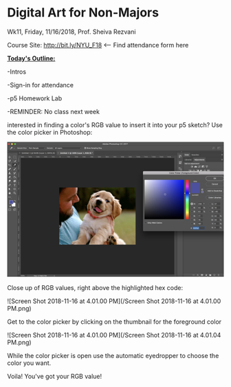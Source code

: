 # Digital Art for Non-Majors

Wk11, Friday, 11/16/2018, Prof. Sheiva Rezvani

Course Site: http://bit.ly/NYU_F18 <-- Find attendance form here



**<u>Today's Outline:</u>**

-Intros

-Sign-in for attendance

-p5 Homework Lab

-REMINDER: No class next week



interested in finding a color's RGB value to insert it into your p5 sketch?  Use the color picker in Photoshop:

![Dog In Photoshop](Week10/dog_in_PS.png)

Close up of RGB values, right above the highlighted hex code:



![Screen Shot 2018-11-16 at 4.01.00 PM](/Screen Shot 2018-11-16 at 4.01.00 PM.png)

Get to the color picker by clicking on the thumbnail for the foreground color

![Screen Shot 2018-11-16 at 4.01.00 PM](/Screen Shot 2018-11-16 at 4.01.04 PM.png)

While the color picker is open use the automatic eyedropper to choose the color you want.  



Voila! You've got your RGB value!

